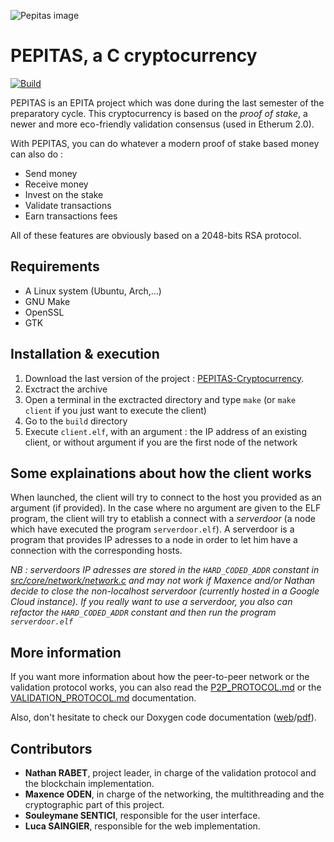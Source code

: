 ![Pepitas image](https://user-images.githubusercontent.com/13369175/121909610-60bb2800-cd2e-11eb-9510-6aef81d91b16.png)
# PEPITAS, a C cryptocurrency
[![Build](https://github.com/nathan-rabet/PEPITAS-Cryptocurrency/actions/workflows/build.yml/badge.svg)](https://github.com/nathan-rabet/PEPITAS-Cryptocurrency/actions/workflows/build.yml)

PEPITAS is an EPITA project which was done during the last semester of the preparatory cycle.
This cryptocurrency is based on the *proof of stake*, a newer and more eco-friendly validation consensus (used in Etherum 2.0).

With PEPITAS, you can do whatever a modern proof of stake based money can also do :
- Send money
- Receive money
- Invest on the stake
- Validate transactions
- Earn transactions fees

All of these features are obviously based on a 2048-bits RSA protocol.

## Requirements
- A Linux system (Ubuntu, Arch,...)
- GNU Make
- OpenSSL
- GTK 

## Installation & execution
1. Download the last version of the project : [PEPITAS-Cryptocurrency](https://github.com/nathan-rabet/PEPITAS-Cryptocurrency/archive/refs/heads/master.zip).
2. Exctract the archive
4. Open a terminal in the exctracted directory and type `make` (or `make client` if you just want to execute the client)
5. Go to the `build` directory
6. Execute `client.elf`, with an argument : the IP address of an existing client, or without argument if you are the first node of the network

## Some explainations about how the client works
When launched, the client will try to connect to the host you provided as an argument (if provided). In the case where no argument are given to the ELF program, the client will try to etablish a connect with a *serverdoor* (a node which have executed the program `serverdoor.elf`). A serverdoor is a program that provides IP adresses to a node in order to let him have a connection with the corresponding hosts.

*NB : serverdoors IP adresses are stored in the `HARD_CODED_ADDR` constant in [src/core/network/network.c](src/core/network/network.c) and may not work if Maxence and/or Nathan decide to close the non-localhost serverdoor (currently hosted in a Google Cloud instance). If you really want to use a serverdoor, you also can refactor the `HARD_CODED_ADDR` constant and then run the program `serverdoor.elf`*

## More information
If you want more information about how the peer-to-peer network or the validation protocol works, you can also read the [P2P_PROTOCOL.md](P2P_PROTOCOL.md) or the [VALIDATION_PROTOCOL.md](VALIDATION_PROTOCOL.md) documentation.

Also, don't hesitate to check our Doxygen code documentation ([web](https://nathan-rabet.github.io/PEPITAS-Cryptocurrency/documentation/)/[pdf](docs/manual.pdf)).

## Contributors
- **Nathan RABET**, project leader, in charge of the validation protocol and the blockchain implementation.
- **Maxence ODEN**, in charge of the networking, the multithreading and the cryptographic part of this project.
- **Souleymane SENTICI**, responsible for the user interface.
- **Luca SAINGIER**, responsible for the web implementation.
